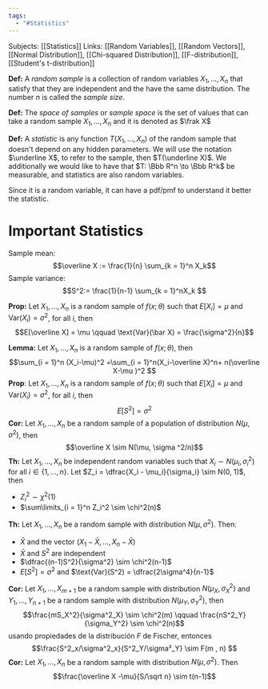 ```yaml
---
tags:
  - "#Statistics"
---
```

Subjects: [[Statistics]]
Links: [[Random Variables]], [[Random Vectors]], [[Normal Distribution]], [[Chi-squared Distribution]], [[F-distribution]], [[Student's t-distribution]]

**Def:** A *random sample* is a collection of random variables $X_1, \dots, X_n$ that satisfy that they are independent and the have the same distribution. The number $n$ is called the *sample size*.

**Def:** The *space of samples* or *sample space* is the set of values that can take a random sample $X_1, \dots, X_n$ and it is denoted as $\frak X$ 

**Def:** A *statistic* is any function $T(X_1, \dots, X_n)$ of the random sample that doesn't depend on any hidden parameters. We will use the notation $\underline X$, to refer to the sample, then $T(\underline X)$. We additionally we would like to have that $T: \Bbb R^n \to \Bbb R^k$ be measurable, and statistics are also random variables. 

Since it is a random variable, it can have a pdf/pmf to understand it better the statistic. 
# Important Statistics
Sample mean: $$\overline X := \frac{1}{n} \sum_{k = 1}^n X_k$$
Sample variance: $$S^2:= \frac{1}{n-1} \sum_{k = 1}^nX_k $$

**Prop:** Let $X_1, \dots, X_n$ is a random sample of $f(x; \theta)$ such that $E[X_i] = \mu$ and $\text{Var}(X_i) = \sigma^2$, for all $i$, then $$E[\overline X] = \mu \qquad \text{Var}(\bar X) = \frac{\sigma^2}{n}$$

**Lemma:** Let $X_1, \dots, X_n$ is a random sample of $f(x; \theta)$, then $$\sum_{i = 1}^n (X_i-\mu)^2  =\sum_{i = 1}^n(X_i-\overline X)^n+ n(\overline X-\mu )^2 $$
**Prop**: Let $X_1, \dots, X_n$ is a random sample of $f(x; \theta)$ such that $E[X_i] = \mu$ and $\text{Var}(X_i) = \sigma^2$, for all $i$, then $$E[S^2] = \sigma^2$$
**Cor:** Let $X_1, \dots, X_n$ be a random sample of a population of distribution $N(\mu, \sigma^2)$, then $$\overline X \sim N(\mu, \sigma ^2/n)$$
**Th:** Let $X_1, \dots, X_n$ be independent random variables such that $X_i \sim N(\mu_i, \sigma^2_i)$ for all $i \in \{1, \dots, n\}$. Let $Z_i = \dfrac{X_i - \mu_i}{\sigma_i} \sim N(0, 1)$, then
- $Z_i^2\sim \chi^2(1)$
- $\sum\limits_{i = 1}^n Z_i^2 \sim \chi^2(n)$ 

**Th:** Let $X_1, \dots, X_n$ be a random sample with distribution $N(\mu, \sigma^2)$. Then: 
- $\bar X$ and the vector $(X_1 - \bar X, \dots, X_n - \bar X)$
- $\bar X$ and $S^2$ are independent
- $\dfrac{(n-1)S^2}{\sigma^2} \sim \chi^2(n-1)$ 
- $E[S^2] = \sigma^2$ and $\text{Var}(S^2) = \dfrac{2\sigma^4}{n-1}$ 

**Cor:** Let $X_1, \dots, X_{m+1}$ be a random sample with distribution $N(\mu_X, \sigma^2_X)$ and  $Y_1, \dots, Y_{n+1}$ be a random sample with distribution $N(\mu_Y, \sigma^2_Y)$, then $$\frac{mS_X^2}{\sigma^2_X} \sim \chi^2(m) \qquad \frac{nS^2_Y}{\sigma_Y^2} \sim \chi^2(n)$$
usando propiedades de la distribución $F$ de Fischer, entonces $$\frac{S^2_x/\sigma^2_x}{S^2_Y/\sigma²_Y} \sim F(m , n) $$
**Cor:**  Let $X_1, \dots, X_n$ be a random sample with distribution $N(\mu, \sigma^2)$. Then $$\frac{\overline X -\mu}{S/\sqrt n} \sim t(n-1)$$